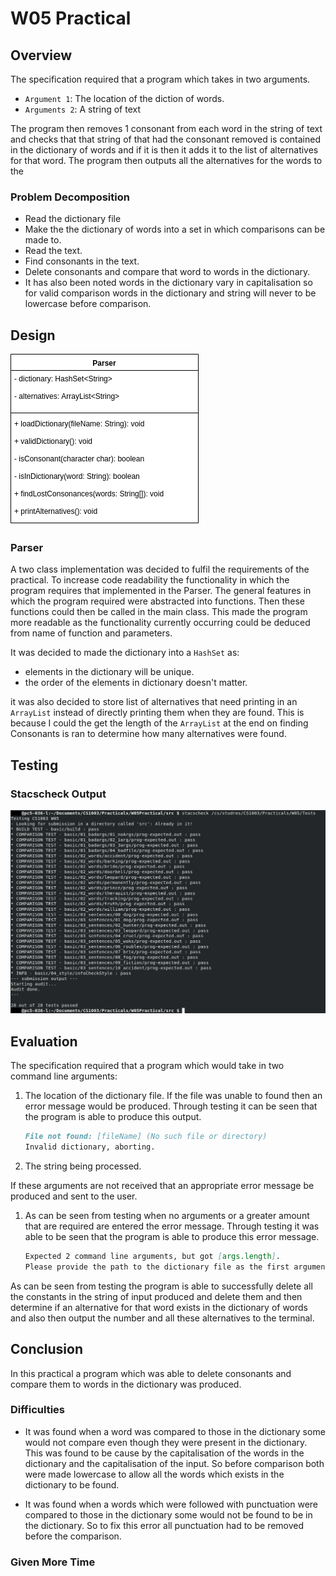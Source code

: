 # W05 Practical

## Overview

The specification required that a program which takes in two arguments.

* `Argument 1`: The location of the diction of words.
* `Arguments 2`: A string of text

The program then removes 1 consonant from each word in the string of text and checks that that string of that had the consonant removed is contained in the dictionary of words and if it is then it adds it to the list of alternatives for that word. The program then outputs all the alternatives for the words to the 

### Problem Decomposition

* Read the dictionary file
* Make the the dictionary of words into a set in which comparisons can be made to.
* Read the text.
* Find consonants in the text.
* Delete consonants and compare that word to words in the dictionary.
* It has also been noted words in the dictionary vary in capitalisation so for valid comparison words in the dictionary and string will never to be lowercase before comparison.

## Design

![](uml/Parser.png)

### Parser

A two class implementation was decided to fulfil the requirements of the practical. To increase code readability the functionality in which the program requires that implemented in the Parser. The general features in which the program required were abstracted into functions. Then these functions could then be called in the main class. This made the program more readable as the functionality currently occurring could be deduced from name of function and parameters.

It was decided to made the dictionary into a `HashSet` as:

*  elements in the dictionary will be unique.
* the order of the elements in dictionary doesn't matter.

it was also decided to store list of alternatives that need printing in an `ArrayList` instead of directly printing them when they are found. This is because I could the get the length of the `ArrayList` at the end on finding Consonants is ran to determine how many alternatives were found.

## Testing

### Stacscheck Output

![](testing/stacscheck/stacscheck.png)

## Evaluation

The specification required that a program which would take in two command line arguments:

1. The location of the dictionary file. If the file was unable to found then an error message would be produced.  Through testing it can be seen that the program is able to produce this output.

   ```markdown
   File not found: [fileName] (No such file or directory)
   Invalid dictionary, aborting.
   ```

2. The string being processed.

If these arguments are not received that an appropriate error message be produced and sent to the user. 

1. As can be seen from testing when no arguments or a greater amount that are required are entered the error message. Through testing it was able to be seen that the program is able to produce this error message.

   ```markdown
   Expected 2 command line arguments, but got [args.length].
   Please provide the path to the dictionary file as the first argument and a sentence as the second argument.
   ```

As can be seen from testing the program is able to successfully delete all the constants in the string of input produced and delete them and then determine if an alternative for that word exists in the dictionary of words and also then output the number and all these alternatives to the terminal.

## Conclusion

In this practical a program which was able to delete consonants and compare them to words in the dictionary was produced.

### Difficulties

* It was found when a word was compared to those in the dictionary some would not compare even though they were present in the dictionary. This was found to be cause by the capitalisation of the words in the dictionary and the capitalisation of the input. So before comparison both were made lowercase to allow all the words which exists in the dictionary to be found.

* It was found when a words which were followed with punctuation were compared to those in the dictionary some would not be found to be in the dictionary. So to fix this error all punctuation had to be removed before the comparison.

### Given More Time